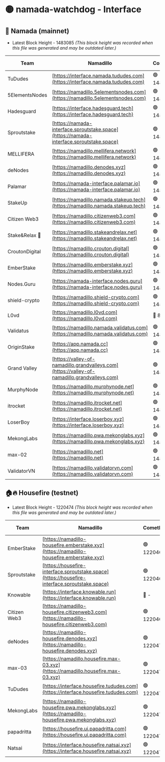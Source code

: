# 🟡 namada-watchdog - Interface

## 🚀 Namada (mainnet)
- Latest Block Height - 1483085 *(This block height was recorded when this file was generated and may be outdated later.)*

| Team | Namadillo | CometBFT | Indexer | MASP Indexer |
|-|-|-|-|-|
| TuDudes | [https://interface.namada.tududes.com](https://interface.namada.tududes.com) | 🟢 1483064 | 🟢 1483064 | 🟢 1483064 |
| 5ElementsNodes | [https://namadillo.5elementsnodes.com](https://namadillo.5elementsnodes.com) | 🟢 1483064 | 🟢 1483064 | 🟢 1483064 |
| Hadesguard | [https://interface.hadesguard.tech](https://interface.hadesguard.tech) | 🟢 1483065 | 🟢 1483065 | 🔴 - |
| Sproutstake | [https://namada-interface.sproutstake.space](https://namada-interface.sproutstake.space) | 🟢 1483067 | 🟢 1483067 | 🟢 1483067 |
| MELLIFERA | [https://namadillo.mellifera.network](https://namadillo.mellifera.network) | 🟢 1483068 | 🟢 1483068 | 🟢 1483068 |
| deNodes | [https://namadillo.denodes.xyz](https://namadillo.denodes.xyz) | 🟢 1483069 | 🟢 1483069 | 🟢 1483069 |
| Palamar | [https://namada-interface.palamar.io](https://namada-interface.palamar.io) | 🟢 1483070 | 🟢 1483070 | 🟢 1483070 |
| StakeUp | [https://namadillo.namada.stakeup.tech](https://namadillo.namada.stakeup.tech) | 🟢 1483071 | 🟢 1483071 | 🟢 1483071 |
| Citizen Web3 | [https://namadillo.citizenweb3.com](https://namadillo.citizenweb3.com) | 🟢 1483071 | 🔴 1446348 | 🟢 1483070 |
| Stake&Relax 🦥 | [https://namadillo.stakeandrelax.net](https://namadillo.stakeandrelax.net) | 🟢 1483072 | 🟢 1483072 | 🟢 1483072 |
| CroutonDigital | [https://namadillo.crouton.digital](https://namadillo.crouton.digital) | 🟢 1483074 | 🔴 1338918 | 🟢 1483074 |
| EmberStake | [https://namadillo.emberstake.xyz](https://namadillo.emberstake.xyz) | 🟢 1483074 | 🟢 1483074 | 🟢 1483074 |
| Nodes.Guru | [https://namada-interface.nodes.guru](https://namada-interface.nodes.guru) | 🟢 1483076 | 🟢 1483076 | 🟢 1483076 |
| shield-crypto | [https://namadillo.shield-crypto.com](https://namadillo.shield-crypto.com) | 🟢 1483076 | 🟢 1483076 | 🟢 1483076 |
| L0vd | [https://namadillo.l0vd.com](https://namadillo.l0vd.com) | 🔴 894059 | 🔴 1290198 | 🔴 894059 |
| Validatus | [https://namadillo.namada.validatus.com](https://namadillo.namada.validatus.com) | 🟢 1483078 | 🔴 1338199 | 🟢 1483078 |
| OriginStake | [https://app.namada.cc](https://app.namada.cc) | 🟢 1483079 | 🟢 1483079 | 🟢 1483079 |
| Grand Valley | [https://valley-of-namadillo.grandvalleys.com](https://valley-of-namadillo.grandvalleys.com) | 🟢 1483079 | 🟢 1483079 | 🟢 1483079 |
| MurphyNode | [https://namadillo.murphynode.net](https://namadillo.murphynode.net) | 🟢 1483080 | 🟢 1483080 | 🔴 - |
| itrocket | [https://namadillo.itrocket.net](https://namadillo.itrocket.net) | 🟢 1483081 | 🔴 1339267 | 🔴 - |
| LoserBoy | [https://interface.loserboy.xyz](https://interface.loserboy.xyz) | 🟢 1483083 | 🟢 1483082 | 🔴 - |
| MekongLabs | [https://namadillo.pwa.mekonglabs.xyz](https://namadillo.pwa.mekonglabs.xyz) | 🟢 1483084 | 🟢 1483084 | 🟢 1483083 |
| max-02 | [https://namadillo.net](https://namadillo.net) | 🟢 1483084 | 🟢 1483084 | 🟢 1483084 |
| ValidatorVN | [https://namadillo.validatorvn.com](https://namadillo.validatorvn.com) | 🟢 1483085 | 🟢 1483085 | 🟢 1483085 |

## 🏠🔥 Housefire (testnet)
- Latest Block Height - 1220474 *(This block height was recorded when this file was generated and may be outdated later.)*

| Team | Namadillo | CometBFT | Indexer | MASP Indexer |
|-|-|-|-|-|
| EmberStake | [https://namadillo-housefire.emberstake.xyz](https://namadillo-housefire.emberstake.xyz) | 🟢 1220466 | 🟢 1220466 | 🔴 1083022 |
| Sproutstake | [https://housefire-interface.sproutstake.space](https://housefire-interface.sproutstake.space) | 🟢 1220467 | 🟢 1220467 | 🟢 1220467 |
| Knowable | [https://interface.knowable.run](https://interface.knowable.run) | 🔴 - | 🔴 - | 🔴 - |
| Citizen Web3 | [https://namadillo-housefire.citizenweb3.com](https://namadillo-housefire.citizenweb3.com) | 🟢 1220468 | 🔴 1162824 | 🔴 - |
| deNodes | [https://namadillo-housefire.denodes.xyz](https://namadillo-housefire.denodes.xyz) | 🟢 1220470 | 🟢 1220470 | 🟢 1220470 |
| max-03 | [https://namadillo.housefire.max-03.xyz](https://namadillo.housefire.max-03.xyz) | 🟢 1220471 | 🟢 1220471 | 🟢 1220471 |
| TuDudes | [https://interface.housefire.tududes.com](https://interface.housefire.tududes.com) | 🟢 1220472 | 🟢 1220472 | 🟢 1220472 |
| MekongLabs | [https://namadillo-housefire.pwa.mekonglabs.xyz](https://namadillo-housefire.pwa.mekonglabs.xyz) | 🟢 1220472 | 🟢 1220472 | 🔴 1083022 |
| papadritta | [https://housefire.ui.papadritta.com](https://housefire.ui.papadritta.com) | 🟢 1220473 | 🔴 972185 | 🟢 1220473 |
| Natsai | [https://interface.housefire.natsai.xyz](https://interface.housefire.natsai.xyz) | 🟢 1220474 | 🟢 1220474 | 🟢 1220474 |

